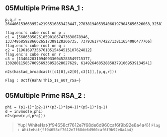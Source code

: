 ## 05Multiple Prime RSA_1 :

```
p,q,r = 26440615366395242196516853423447,27038194053540661979045656526063,32581479300404876772405716877547

flag.enc's cube root on p : 
c1 = [5686385026105901867473638678946, 13374868592866626517389128266735, 7379361747422713811654086477766]
flag.enc's cube root on q :
c2 = [19616973567618515464515107624812]
flag.enc's cube root on r :
c3 = [13404203109409336045283549715377, 13028011585706956936052628027629, 6149264605288583791069539134541]

n2s(hastad_broadcast([c1[0],c2[0],c3[1]],[p,q,r]))
```
`Flag : 0ctf{HahA!Thi5_1s_n0T_rSa~}`

## 05Multiple Prime RSA_2 :

```
phi = (p1-1)*(p2-1)*(p3-1)*(p4-1)*(p5-1)*(q-1)
d = invmod(e,phi)
n2s(pow(c,d,p*q)))
```
> Yup! WhiteHat{ff94658cf7612e7f68de6d960caf6f9b92e8a4a4}!
`Flag : WhiteHat{ff94658cf7612e7f68de6d960caf6f9b92e8a4a4}`